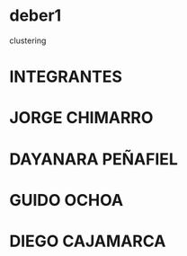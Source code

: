 # deber1
clustering
# INTEGRANTES

# JORGE CHIMARRO
# DAYANARA PEÑAFIEL
# GUIDO OCHOA
# DIEGO CAJAMARCA
# 
